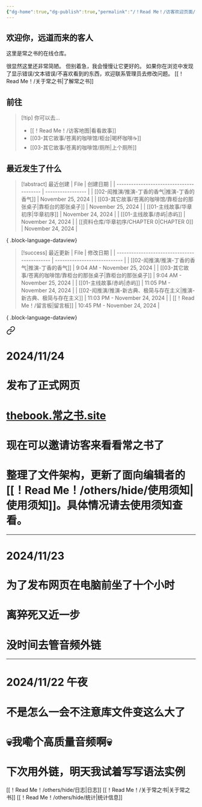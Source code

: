 ```yaml
---
{"dg-home":true,"dg-publish":true,"permalink":"/！Read Me！/访客欢迎页面/","tags":["gardenEntry"],"dgPassFrontmatter":true,"noteIcon":"\\！Read Me！\\others\\data\\svg","created":"2024-11-24T12:27:53.000+08:00","updated":"2024-11-24T12:27:53.000+08:00"}
---
```


## 欢迎你，远道而来的客人

这里是常之书的在线仓库。

很显然这里还非常简陋。
但别着急，我会慢慢让它更好的。
如果你在浏览中发现了显示错误/文本错误/不喜欢看到的东西，欢迎联系管理员去修改问题。
[[！Read Me！/关于常之书\|了解常之书]]

## 前往

> [!tip] 你可以去...
> - [[！Read Me！/访客地图\|看看故事]]
> - [[03-其它故事/苍离的咖啡馆/柜台\|喝杯咖啡☕]]
> - [[03-其它故事/苍离的咖啡馆/厕所\|上个厕所]]

## 最近发生了什么

>[!abstract] 最近创建
> | File                                     | 创建日期              |
> | ---------------------------------------- | ----------------- |
> | [[02-闳推演/推演-丁香的香气\|推演-丁香的香气]]         | November 25, 2024 |
> | [[03-其它故事/苍离的咖啡馆/靠柜台的那张桌子\|靠柜台的那张桌子]] | November 25, 2024 |
> | [[01-主线故事/华章初序\|华章初序]]                | November 24, 2024 |
> | [[01-主线故事/赤屿\|赤屿]]                    | November 24, 2024 |
> | [[资料仓库/华章初序/CHAPTER 0\|CHAPTER 0]]    | November 24, 2024 |
> 
{ .block-language-dataview}

>[!success] 最近更新
> | File                                         | 修改日期                         |
> | -------------------------------------------- | ---------------------------- |
> | [[02-闳推演/推演-丁香的香气\|推演-丁香的香气]]             | 9:04 AM - November 25, 2024  |
> | [[03-其它故事/苍离的咖啡馆/靠柜台的那张桌子\|靠柜台的那张桌子]]     | 9:04 AM - November 25, 2024  |
> | [[01-主线故事/赤屿\|赤屿]]                        | 11:05 PM - November 24, 2024 |
> | [[02-闳推演/推演-新古典、极简与存在主义\|推演-新古典、极简与存在主义]] | 11:03 PM - November 24, 2024 |
> | [[！Read Me！/留言板\|留言板]]                    | 10:45 PM - November 24, 2024 |
> 
{ .block-language-dataview}


<div class="transclusion internal-embed is-loaded"><a class="markdown-embed-link" href="/read-me/others/hide//" aria-label="Open link"><svg xmlns="http://www.w3.org/2000/svg" width="24" height="24" viewBox="0 0 24 24" fill="none" stroke="currentColor" stroke-width="2" stroke-linecap="round" stroke-linejoin="round" class="svg-icon lucide-link"><path d="M10 13a5 5 0 0 0 7.54.54l3-3a5 5 0 0 0-7.07-7.07l-1.72 1.71"></path><path d="M14 11a5 5 0 0 0-7.54-.54l-3 3a5 5 0 0 0 7.07 7.07l1.71-1.71"></path></svg></a><div class="markdown-embed">





# 2024/11/24
# 发布了正式网页
# [thebook.常之书.site]()
# 现在可以邀请访客来看看常之书了
# 整理了文件架构，更新了面向编辑者的[[！Read Me！/others/hide/使用须知\|使用须知]]。具体情况请去使用须知查看。


---
# 2024/11/23
# 为了发布网页在电脑前坐了十个小时
# 离猝死又近一步
# 没时间去管音频外链

---
# 2024/11/22 午夜
# 不是怎么一会不注意库文件变这么大了
# 💀我嘞个高质量音频啊💀
# 下次用外链，明天我试着写写语法实例

</div></div>


[[！Read Me！/others/hide/日志\|日志]]
[[！Read Me！/关于常之书\|关于常之书]]
[[！Read Me！/others/hide/统计\|统计信息]]
